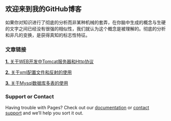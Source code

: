 ## 欢迎来到我的GitHub博客

如果你对知识进行了彻底的分析而非某种机械的套弄，在你脑中生成的概念与生硬的文字之间已经没有很强的相似性，我们就认为这个概念是被理解的。彻底的分析和非凡的变换，是获得真知的标志性特征。 

### 文章链接

[**1.** 关于WEB开发中Tomcat服务器和Http协议](https://github.com/Smithding/Leowang/blob/master/Document/day1807.md)

[**2.** 关于xml配置文件和反射的使用](https://github.com/Smithding/Leowang/blob/master/Document/day1808.md)

[**3.** 关于Mysql数据库多表的使用](https://github.com/Smithding/Leowang/blob/master/Document/day1808-2.html)

### Support or Contact

Having trouble with Pages? Check out our [documentation](https://help.github.com/categories/github-pages-basics/) or [contact support](https://github.com/contact) and we’ll help you sort it out.

